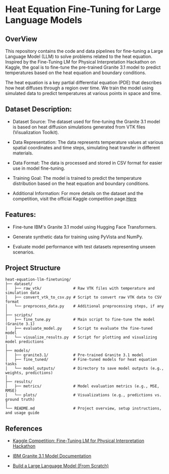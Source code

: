 # Heat Equation Fine-Tuning for Large Language Models


## OverView

This repository contains the code and data pipelines for fine-tuning a Large Language Model (LLM) to solve problems related to the heat equation. Inspired by the Fine-Tuning LM for Physical Interpretation Hackathon on Kaggle, the goal is to fine-tune the pre-trained Granite 3.1 model to predict temperatures based on the heat equation and boundary conditions.

The heat equation is a key partial differential equation (PDE) that describes how heat diffuses through a region over time. We train the model using simulated data to predict temperatures at various points in space and time.

## Dataset Description:

- Dataset Source: The dataset used for fine-tuning the Granite 3.1 model is based on heat diffusion simulations generated from VTK files (Visualization Toolkit).

- Data Representation: The data represents temperature values at various spatial coordinates and time steps, simulating heat transfer in different materials.

- Data Format: The data is processed and stored in CSV format for easier use in model fine-tuning.

- Training Goal: The model is trained to predict the temperature distribution based on the heat equation and boundary conditions.

- Additional Information: For more details on the dataset and the competition, visit the official Kaggle competition page.[Here](https://www.kaggle.com/competitions/fine-tuning-lm-physical-interpretation-hackathon/data)

## Features:

- Fine-tune IBM's Granite 3.1 model using Hugging Face Transformers.

- Generate synthetic data for training using PyVista and NumPy.

- Evaluate model performance with test datasets representing unseen scenarios.

## Project Structure
```
heat-equation-llm-finetuning/
├── dataset/              
│   ├── raw_vtk/              # Raw VTK files with temperature and simulation data
│   ├── convert_vtk_to_csv.py # Script to convert raw VTK data to CSV format
│   └── preprocess_data.py    # Additional preprocessing steps, if any
│
├── scripts/                
│   ├── fine_tune.py          # Main script to fine-tune the model (Granite 3.1)
│   ├── evaluate_model.py     # Script to evaluate the fine-tuned model
│   └── visualize_results.py  # Script for plotting and visualizing model predictions
│
├── models/                 
│   ├── granite3.1/           # Pre-trained Granite 3.1 model
│   ├── fine_tuned/           # Fine-tuned models for heat equation tasks
│   └── model_outputs/        # Directory to save model outputs (e.g., weights, predictions)
│
├── results/                 
│   ├── metrics/              # Model evaluation metrics (e.g., MSE, RMSE)
│   └── plots/                # Visualizations (e.g., predictions vs. ground truth)
│
└── README.md                 # Project overview, setup instructions, and usage guide

```
## References

- [Kaggle Competition: Fine-Tuning LM for Physical Interpretation Hackathon](https://www.kaggle.com/competitions/fine-tuning-lm-physical-interpretation-hackathon/overview)

- [IBM Granite 3.1 Model Documentation](https://www.ibm.com/granite/docs/models/granite/)

- [Build a Large Language Model (From Scratch)](https://www.google.co.in/books/edition/Build_a_Large_Language_Model_From_Scratc/scIgEQAAQBAJ?hl=en&gbpv=1&pg=PA1&printsec=frontcover)

